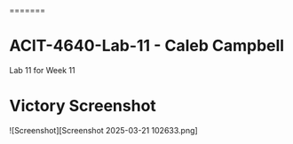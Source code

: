 =======
# ACIT-4640-Lab-11 - Caleb Campbell
Lab 11 for Week 11
# Victory Screenshot
![Screenshot][Screenshot 2025-03-21 102633.png]
